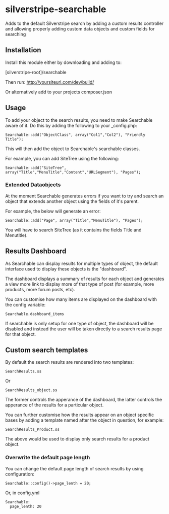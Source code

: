 silverstripe-searchable
=======================

Adds to the default Silverstripe search by adding a custom results
controller and allowing properly adding custom data objects and custom
fields for searching 

## Installation
Install this module either by downloading and adding to:

[silverstripe-root]/searchable

Then run: http://yoursiteurl.com/dev/build/

Or alternatively add to your projects composer.json

## Usage

To add your object to the search results, you need to make Searchable
aware of it. Do this by adding the following to your _config.php:

    Searchable::add("ObjectClass", array("Col1","Col2"), "Friendly Title");

This will then add the object to Searchable's searchable classes.

For example, you can add SiteTree using the following:

    Searchable::add("SiteTree", array("Title","MenuTitle","Content","URLSegment"), "Pages");
    
### Extended Dataobjects

At the moment Searchable generates errors if you want to try and search
an object that extends another object using the fields of it's parent.

For example, the below will generate an error:

    Searchable::add("Page", array("Title","MenuTitle"), "Pages");
    
You will have to search SiteTree (as it contains the fields Title and
Menutitle).

## Results Dashboard

As Searchable can display results for multiple types of object, the
default interface used to display these objects is the "dashboard".

The dashboard displays a summary of results for each object and
generates a view more link to display more of that type of post (for
example, more products, more forum posts, etc).

You can customise how many items are displayed on the dashboard with the
config variable:

    Searchable.dashboard_items

If searchable is only setup for one type of object, the dashboard will be
disabled and instead the user will be taken directly to a search results
page for that object.

## Custom search templates

By default the search results are rendered into two templates:

    SearchResults.ss
    
Or

    SearchResults_object.ss

The former controls the apperance of the dashboard, the latter
controls the apperance of the results for a particular object.

You can further customise how the results appear on an object specific
bases by adding a template named after the object in question, for
example:

    SearchResults_Product.ss
    
The above would be used to display only search results for a product
object.

### Overwrite the default page length

You can change the default page length of search results by using
configuration:

    Searchable::config()->page_lenth = 20;
    
Or, in config.yml

    Searchable:
      page_lenth: 20
